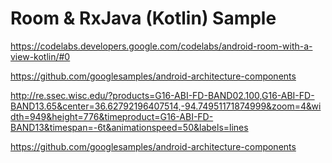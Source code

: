 Room & RxJava (Kotlin) Sample
============================

https://codelabs.developers.google.com/codelabs/android-room-with-a-view-kotlin/#0

https://github.com/googlesamples/android-architecture-components

http://re.ssec.wisc.edu/?products=G16-ABI-FD-BAND02.100,G16-ABI-FD-BAND13.65&center=36.62792196407514,-94.74951171874999&zoom=4&width=949&height=776&timeproduct=G16-ABI-FD-BAND13&timespan=-6t&animationspeed=50&labels=lines

https://github.com/googlesamples/android-architecture-components

